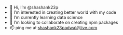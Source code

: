 - 👋 Hi, I’m @shashank23p
- 👀 I’m interested in creating better world with my code
- 🌱 I’m currently learning data science
- 💞️ I’m looking to collaborate on creating npm packages
- 📫 ping me at shashank23padwal@live.com

<!---
shashank23p/shashank23p is a ✨ special ✨ repository because its `README.md` (this file) appears on your GitHub profile.
You can click the Preview link to take a look at your changes.
--->
